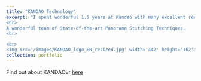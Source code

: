```yaml
---
title: "KANDAO Technology"
excerpt: "I spent wonderful 1.5 years at Kandao with many excellent researchers and engineers.
<br>
A wonderful team of State-of-the-art Panorama Stitching Techniques.
<br>

<br>
<img src='/images/KANDAO_logo_EN_resized.jpg' width='442' height='162'>"
collection: portfolio
---
```


Find out about KANDAOvr [here](kandaovr.com)
